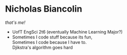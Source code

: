 # Nicholas Biancolin

*that's me!*   
* UofT EngSci 2t6 (eventually Machine Learning Major?)   
* Sometimes I code stuff because its fun,   
    Sometimes I code because I have to.   
Djikstra's algorithm goes hard   